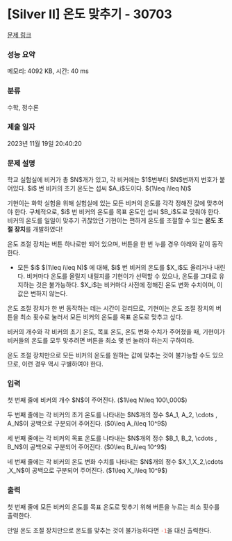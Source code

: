 # [Silver II] 온도 맞추기 - 30703 

[문제 링크](https://www.acmicpc.net/problem/30703) 

### 성능 요약

메모리: 4092 KB, 시간: 40 ms

### 분류

수학, 정수론

### 제출 일자

2023년 11월 19일 20:40:20

### 문제 설명

<p>학교 실험실에 비커가 총 $N$개가 있고, 각 비커에는 $1$번부터 $N$번까지 번호가 붙어있다. $i$ 번 비커의 초기 온도는 섭씨 $A_i$도이다. $(1\leq i\leq N)$</p>

<p>기현이는 화학 실험을 위해 실험실에 있는 모든 비커의 온도를 각각 정해진 값에 맞추어야 한다. 구체적으로, $i$ 번 비커의 온도를 목표 온도인 섭씨 $B_i$도로 맞춰야 한다. 비커의 온도를 일일이 맞추기 귀찮았던 기현이는 편하게 온도를 조절할 수 있는 <strong>온도 조절 장치</strong>를 개발하였다!</p>

<p>온도 조절 장치는 버튼 하나로만 되어 있으며, 버튼을 한 번 누를 경우 아래와 같이 동작한다.</p>

<ul>
	<li>모든 $i$ $(1\leq i\leq N)$ 에 대해, $i$ 번 비커의 온도를 $X_i$도 올리거나 내린다. 비커마다 온도를 올릴지 내릴지를 기현이가 선택할 수 있으나, 온도를 그대로 유지하는 것은 불가능하다. $X_i$는 비커마다 사전에 정해진 온도 변화 수치이며, 이 값은 변하지 않는다.</li>
</ul>

<p>온도 조절 장치가 한 번 동작하는 데는 시간이 걸리므로, 기현이는 온도 조절 장치의 버튼을 최소 횟수로 눌러서 모든 비커의 온도를 목표 온도로 맞추고 싶다.</p>

<p>비커의 개수와 각 비커의 초기 온도, 목표 온도, 온도 변화 수치가 주어졌을 때, 기현이가 비커들의 온도를 모두 맞추려면 버튼을 최소 몇 번 눌러야 하는지 구하여라.</p>

<p>온도 조절 장치만으로 모든 비커의 온도를 원하는 값에 맞추는 것이 불가능할 수도 있으므로, 이런 경우 역시 구별하여야 한다.</p>

### 입력 

 <p>첫 번째 줄에 비커의 개수 $N$이 주어진다. ($1\leq N\leq 100\,000$)</p>

<p>두 번째 줄에는 각 비커의 초기 온도를 나타내는 $N$개의 정수 $A_1, A_2, \cdots , A_N$이 공백으로 구분되어 주어진다. ($0\leq A_i\leq 10^9$)</p>

<p>세 번째 줄에는 각 비커의 목표 온도를 나타내는 $N$개의 정수 $B_1, B_2, \cdots , B_N$이 공백으로 구분되어 주어진다. ($0\leq B_i\leq 10^9$)</p>

<p>네 번째 줄에는 각 비커의 온도 변화 수치를 나타내는 $N$개의 정수 $X_1,X_2,\cdots ,X_N$이 공백으로 구분되어 주어진다. ($1\leq X_i\leq 10^9$)</p>

### 출력 

 <p>첫 번째 줄에 모든 비커의 온도를 목표 온도로 맞추기 위해 버튼을 누르는 최소 횟수를 출력한다.</p>

<p>만일 온도 조절 장치만으로 온도를 맞추는 것이 불가능하다면 <span style="color:#e74c3c;"><code>-1</code></span>을 대신 출력한다.</p>

